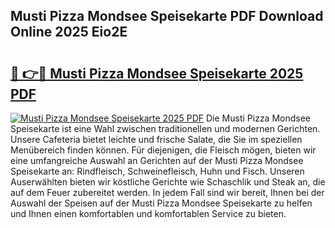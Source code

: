 ## Musti Pizza Mondsee Speisekarte PDF Download Online 2025 Eio2E

# <h2><a href="http://gc892c.nevu.top/?p=Musti+Pizza+Mondsee+Speisekarte">🔗 👉🔴 Musti Pizza Mondsee Speisekarte 2025 PDF</a></h2>

[![Musti Pizza Mondsee Speisekarte 2025 PDF](https://i.imgur.com/dBaPXMq.png)](http://gc892c.nevu.top/?p=Musti+Pizza+Mondsee+Speisekarte)
Die Musti Pizza Mondsee Speisekarte ist eine Wahl zwischen traditionellen und modernen Gerichten. Unsere Cafeteria bietet leichte und frische Salate, die Sie im speziellen Menübereich finden können. Für diejenigen, die Fleisch mögen, bieten wir eine umfangreiche Auswahl an Gerichten auf der Musti Pizza Mondsee Speisekarte an: Rindfleisch, Schweinefleisch, Huhn und Fisch. Unseren Auserwählten bieten wir köstliche Gerichte wie Schaschlik und Steak an, die auf dem Feuer zubereitet werden. In jedem Fall sind wir bereit, Ihnen bei der Auswahl der Speisen auf der Musti Pizza Mondsee Speisekarte zu helfen und Ihnen einen komfortablen und komfortablen Service zu bieten.
